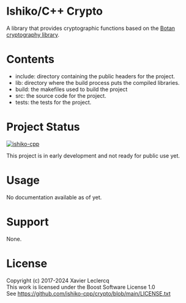 # Ishiko/C++ Crypto

A library that provides cryptographic functions based on the [Botan cryptography library](https://botan.randombit.net).

# Contents

- include: directory containing the public headers for the project.
- lib: directory where the build process puts the compiled libraries.
- build: the makefiles used to build the project
- src: the source code for the project.
- tests: the tests for the project.

# Project Status

[![ishiko-cpp](https://circleci.com/gh/ishiko-cpp/crypto.svg?style=shield)](https://circleci.com/gh/ishiko-cpp/crypto)

This project is in early development and not ready for public use yet.

# Usage

No documentation available as of yet.

# Support

None.

# License

Copyright (c) 2017-2024 Xavier Leclercq\
This work is licensed under the Boost Software License 1.0\
See https://github.com/ishiko-cpp/crypto/blob/main/LICENSE.txt
